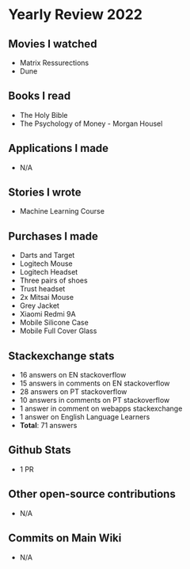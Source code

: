 # Yearly Review 2022

## Movies I watched

- Matrix Ressurections
- Dune

## Books I read

- The Holy Bible
- The Psychology of Money - Morgan Housel

## Applications I made

- N/A

## Stories I wrote

- Machine Learning Course

## Purchases I made

- Darts and Target
- Logitech Mouse
- Logitech Headset
- Three pairs of shoes
- Trust headset
- 2x Mitsai Mouse
- Grey Jacket
- Xiaomi Redmi 9A
- Mobile Silicone Case
- Mobile Full Cover Glass

## Stackexchange stats

- 16 answers on EN stackoverflow
- 15 answers in comments on EN stackoverflow
- 28 answers on PT stackoverflow
- 10 answers in comments on PT stackoverflow
- 1 answer in comment on webapps stackexchange
- 1 answer on English Language Learners
- **Total**: 71 answers

## Github Stats

- 1 PR

## Other open-source contributions

- N/A

## Commits on Main Wiki

- N/A